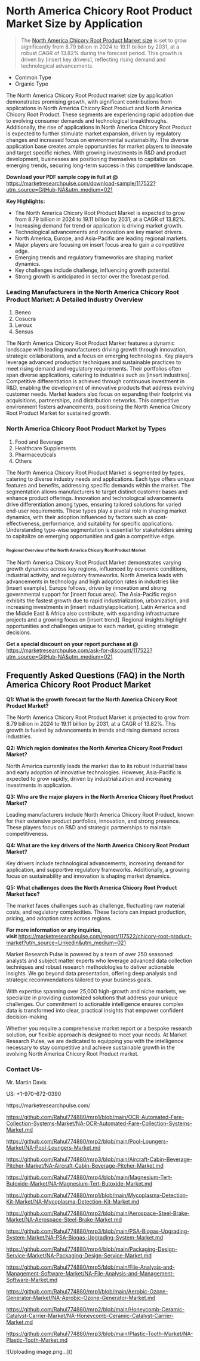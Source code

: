 <h1>North America Chicory Root Product Market&nbsp;Size by Application</h1><blockquote><p>The <a href="https://marketresearchpulse.com/download-sample/117522?utm_source=GitHub-NA&amp;utm_medium=021">North America Chicory Root Product Market size</a> is set to grow significantly from 8.79 billion in 2024 to 19.11 billion by 2031, at a robust CAGR of 13.82% during the forecast period. This growth is driven by [insert key drivers], reflecting rising demand and technological advancements.</p></blockquote><ul><li>Common Type<li> Organic Type</li></ul><p>The North America Chicory Root Product market size by application demonstrates promising growth, with significant contributions from applications in North America Chicory Root Product and North America Chicory Root Product. These segments are experiencing rapid adoption due to evolving consumer demands and technological breakthroughs. Additionally, the rise of applications in North America Chicory Root Product is expected to further stimulate market expansion, driven by regulatory changes and increased focus on environmental sustainability. The diverse application base creates ample opportunities for market players to innovate and target specific niches. With growing investments in R&D and product development, businesses are positioning themselves to capitalize on emerging trends, securing long-term success in this competitive landscape.</p><p><strong>Download your PDF sample copy in full at @ </strong><a href="https://marketresearchpulse.com/download-sample/117522?utm_source=GitHub-NA&amp;utm_medium=021">https://marketresearchpulse.com/download-sample/117522?utm_source=GitHub-NA&amp;utm_medium=021</a></p><p><strong>Key Highlights: </strong></p><ul><li>The North America Chicory Root Product Market is expected to grow from 8.79 billion in 2024 to 19.11 billion by 2031, at a CAGR of 13.82%.</li><li>Increasing demand for trend or application is driving market growth.</li><li>Technological advancements and innovation are key market drivers.</li><li>North America, Europe, and Asia-Pacific are leading regional markets.</li><li>Major players are focusing on insert focus area to gain a competitive edge.</li><li>Emerging trends and regulatory frameworks are shaping market dynamics.</li><li>Key challenges include challenge, influencing growth potential.</li><li>Strong growth is anticipated in sector over the forecast period.</li></ul><h3>Leading Manufacturers in the North America Chicory Root Product Market: A Detailed Industry Overview</h3><ol><li>Beneo</li><li>Cosucra</li><li>Leroux</li><li>Sensus</li></ol><div class="flex max-w-full flex-col flex-grow"><div class="min-h-8 text-message flex w-full flex-col items-end gap-2 whitespace-normal break-words [.text-message+&amp;]:mt-5" dir="auto" data-message-author-role="assistant" data-message-id="fd8432e4-4910-450d-b182-61b7bfb0a01f" data-message-model-slug="gpt-4o"><div class="flex w-full flex-col gap-1 empty:hidden first:pt-[3px]"><div class="markdown prose w-full break-words dark:prose-invert light"><p>The North America Chicory Root Product Market features a dynamic landscape with leading manufacturers driving growth through innovation, strategic collaborations, and a focus on emerging technologies. Key players leverage advanced production techniques and sustainable practices to meet rising demand and regulatory requirements. Their portfolios often span diverse applications, catering to industries such as [insert industries]. Competitive differentiation is achieved through continuous investment in R&amp;D, enabling the development of innovative products that address evolving customer needs. Market leaders also focus on expanding their footprint via acquisitions, partnerships, and distribution networks. This competitive environment fosters advancements, positioning the North America Chicory Root Product Market for sustained growth.</p></div></div></div></div><h3>North America Chicory Root Product Market by Types</h3><ol><li>Food and Beverage<li> Healthcare Supplements<li> Pharmaceuticals<li> Others</li></ol><div class="flex max-w-full flex-col flex-grow"><div class="min-h-8 text-message flex w-full flex-col items-end gap-2 whitespace-normal break-words [.text-message+&amp;]:mt-5" dir="auto" data-message-author-role="assistant" data-message-id="084470be-0bb7-4664-bddf-5156b4f41249" data-message-model-slug="gpt-4o-mini"><div class="flex w-full flex-col gap-1 empty:hidden first:pt-[3px]"><div class="markdown prose w-full break-words dark:prose-invert light"><p>The North America Chicory Root Product Market is segmented by types, catering to diverse industry needs and applications. Each type offers unique features and benefits, addressing specific demands within the market. The segmentation allows manufacturers to target distinct customer bases and enhance product offerings. Innovation and technological advancements drive differentiation among types, ensuring tailored solutions for varied end-user requirements. These types play a pivotal role in shaping market dynamics, with their adoption influenced by factors such as cost-effectiveness, performance, and suitability for specific applications. Understanding type-wise segmentation is essential for stakeholders aiming to capitalize on emerging opportunities and gain a competitive edge.</p></div></div></div></div><h3><span style="font-size: 11px;">Regional Overview of the North America Chicory Root Product Market</span></h3><div class="flex max-w-full flex-col flex-grow"><div class="min-h-8 text-message flex w-full flex-col items-end gap-2 whitespace-normal break-words [.text-message+&amp;]:mt-5" dir="auto" data-message-author-role="assistant" data-message-id="e9038762-ce64-4e30-91c9-9bd413514231" data-message-model-slug="gpt-4o-mini"><div class="flex w-full flex-col gap-1 empty:hidden first:pt-[3px]"><div class="markdown prose w-full break-words dark:prose-invert light"><p>The North America Chicory Root Product Market demonstrates varying growth dynamics across key regions, influenced by economic conditions, industrial activity, and regulatory frameworks. North America leads with advancements in technology and high adoption rates in industries like [insert example]. Europe follows, driven by innovation and strong governmental support for [insert focus area]. The Asia-Pacific region exhibits the fastest growth due to rapid industrialization, urbanization, and increasing investments in [insert industry/application]. Latin America and the Middle East &amp; Africa also contribute, with expanding infrastructure projects and a growing focus on [insert trend]. Regional insights highlight opportunities and challenges unique to each market, guiding strategic decisions.</p></div></div></div></div><p><strong>Get a special discount on your report purchase at @ </strong><a href="https://marketresearchpulse.com/ask-for-discount/117522?utm_source=GitHub-NA&amp;utm_medium=021">https://marketresearchpulse.com/ask-for-discount/117522?utm_source=GitHub-NA&amp;utm_medium=021</a></p><h2>Frequently Asked Questions (FAQ) in the North America Chicory Root Product Market</h2><p><strong>Q1: What is the growth forecast for the North America Chicory Root Product Market?</strong></p><p>The North America Chicory Root Product Market is projected to grow from 8.79 billion in 2024 to 19.11 billion by 2031, at a CAGR of 13.82%. This growth is fueled by advancements in trends and rising demand across industries.</p><p><strong>Q2: Which region dominates the North America Chicory Root Product Market?</strong></p><p>North America currently leads the market due to its robust industrial base and early adoption of innovative technologies. However, Asia-Pacific is expected to grow rapidly, driven by industrialization and increasing investments in application.</p><p><strong>Q3: Who are the major players in the North America Chicory Root Product Market?</strong></p><p>Leading manufacturers include North America Chicory Root Product, known for their extensive product portfolios, innovation, and strong presence. These players focus on R&amp;D and strategic partnerships to maintain competitiveness.</p><p><strong>Q4: What are the key drivers of the North America Chicory Root Product Market?</strong></p><p>Key drivers include technological advancements, increasing demand for application, and supportive regulatory frameworks. Additionally, a growing focus on sustainability and innovation is shaping market dynamics.</p><p><strong>Q5: What challenges does the North America Chicory Root Product Market face?</strong></p><p>The market faces challenges such as challenge, fluctuating raw material costs, and regulatory complexities. These factors can impact production, pricing, and adoption rates across regions.</p><p><strong>For more information or any inquiries, visit&nbsp;</strong><a href="https://marketresearchpulse.com/report/117522/chicory-root-product-market?utm_source=Linkedin&utm_medium=021">https://marketresearchpulse.com/report/117522/chicory-root-product-market?utm_source=Linkedin&utm_medium=021</a></p><p>Market Research Pulse is powered by a team of over 250 seasoned analysts and subject matter experts who leverage advanced data collection techniques and robust research methodologies to deliver actionable insights. We go beyond data presentation, offering deep analysis and strategic recommendations tailored to your business goals.</p><p>With expertise spanning over 25,000 high-growth and niche markets, we specialize in providing customized solutions that address your unique challenges. Our commitment to actionable intelligence ensures complex data is transformed into clear, practical insights that empower confident decision-making.</p><p>Whether you require a comprehensive market report or a bespoke research solution, our flexible approach is designed to meet your needs. At Market Research Pulse, we are dedicated to equipping you with the intelligence necessary to stay competitive and achieve sustainable growth in the evolving North America Chicory Root Product market.</p><h3><strong>Contact Us-</strong></h3><p>Mr. Martin Davis</p><p>US: +1-970-672-0390</p><p>https://marketresearchpulse.com/</p><p><a href="https://github.com/Rahul774880/mrp1/blob/main/OCR-Automated-Fare-Collection-Systems-Market/NA-OCR-Automated-Fare-Collection-Systems-Market.md">https://github.com/Rahul774880/mrp1/blob/main/OCR-Automated-Fare-Collection-Systems-Market/NA-OCR-Automated-Fare-Collection-Systems-Market.md</a></p><p><a href="https://github.com/Rahul774880/mrp2/blob/main/Pool-Loungers-Market/NA-Pool-Loungers-Market.md">https://github.com/Rahul774880/mrp2/blob/main/Pool-Loungers-Market/NA-Pool-Loungers-Market.md</a></p><p><a href="https://github.com/Rahul774880/mrp3/blob/main/Aircraft-Cabin-Beverage-Pitcher-Market/NA-Aircraft-Cabin-Beverage-Pitcher-Market.md">https://github.com/Rahul774880/mrp3/blob/main/Aircraft-Cabin-Beverage-Pitcher-Market/NA-Aircraft-Cabin-Beverage-Pitcher-Market.md</a></p><p><a href="https://github.com/Rahul774880/mrp4/blob/main/Magnesium-Tert-Butoxide-Market/NA-Magnesium-Tert-Butoxide-Market.md">https://github.com/Rahul774880/mrp4/blob/main/Magnesium-Tert-Butoxide-Market/NA-Magnesium-Tert-Butoxide-Market.md</a></p><p><a href="https://github.com/Rahul774880/mrp1/blob/main/Mycoplasma-Detection-Kit-Market/NA-Mycoplasma-Detection-Kit-Market.md">https://github.com/Rahul774880/mrp1/blob/main/Mycoplasma-Detection-Kit-Market/NA-Mycoplasma-Detection-Kit-Market.md</a></p><p><a href="https://github.com/Rahul774880/mrp2/blob/main/Aerospace-Steel-Brake-Market/NA-Aerospace-Steel-Brake-Market.md">https://github.com/Rahul774880/mrp2/blob/main/Aerospace-Steel-Brake-Market/NA-Aerospace-Steel-Brake-Market.md</a></p><p><a href="https://github.com/Rahul774880/mrp3/blob/main/PSA-Biogas-Upgrading-System-Market/NA-PSA-Biogas-Upgrading-System-Market.md">https://github.com/Rahul774880/mrp3/blob/main/PSA-Biogas-Upgrading-System-Market/NA-PSA-Biogas-Upgrading-System-Market.md</a></p><p><a href="https://github.com/Rahul774880/mrp4/blob/main/Packaging-Design-Service-Market/NA-Packaging-Design-Service-Market.md">https://github.com/Rahul774880/mrp4/blob/main/Packaging-Design-Service-Market/NA-Packaging-Design-Service-Market.md</a></p><p><a href="https://github.com/Rahul774880/mrp5/blob/main/File-Analysis-and-Management-Software-Market/NA-File-Analysis-and-Management-Software-Market.md">https://github.com/Rahul774880/mrp5/blob/main/File-Analysis-and-Management-Software-Market/NA-File-Analysis-and-Management-Software-Market.md</a></p><p><a href="https://github.com/Rahul774880/mrp1/blob/main/Aerobic-Ozone-Generator-Market/NA-Aerobic-Ozone-Generator-Market.md">https://github.com/Rahul774880/mrp1/blob/main/Aerobic-Ozone-Generator-Market/NA-Aerobic-Ozone-Generator-Market.md</a></p><p><a href="https://github.com/Rahul774880/mrp2/blob/main/Honeycomb-Ceramic-Catalyst-Carrier-Market/NA-Honeycomb-Ceramic-Catalyst-Carrier-Market.md">https://github.com/Rahul774880/mrp2/blob/main/Honeycomb-Ceramic-Catalyst-Carrier-Market/NA-Honeycomb-Ceramic-Catalyst-Carrier-Market.md</a></p><p><a href="https://github.com/Rahul774880/mrp3/blob/main/Plastic-Tooth-Market/NA-Plastic-Tooth-Market.md">https://github.com/Rahul774880/mrp3/blob/main/Plastic-Tooth-Market/NA-Plastic-Tooth-Market.md</a></p>
![Uploading image.png…]()
